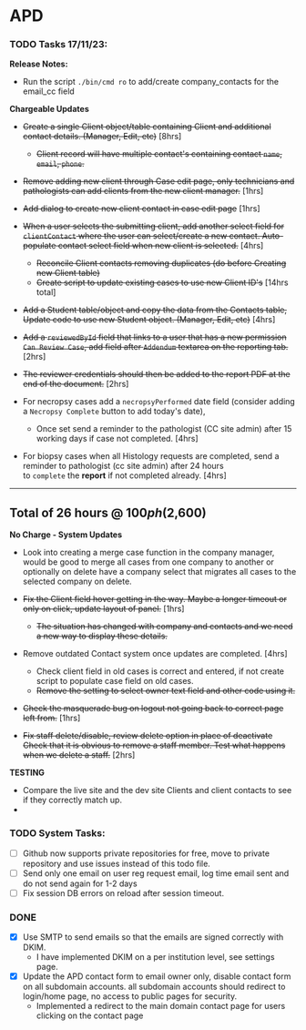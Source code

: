 # APD

### TODO Tasks 17/11/23:

__Release Notes:__

- Run the script `./bin/cmd ro` to add/create company_contacts for the email_cc field


__Chargeable Updates__

- ~~Create a single Client object/table containing Client and additional contact details. (Manager, Edit, etc)~~ [8hrs] 
    - ~~Client record will have multiple contact's containing contact `name`, `email`, `phone`.~~
- ~~Remove adding new client through Case edit page, only technicians and pathologists can add clients from the new client manager.~~ [1hrs]
- ~~Add dialog to create new client contact in case edit page~~ [1hrs]
- ~~When a user selects the submitting client, add another select field for `clientContact` where the user can select/create a new contact.
Auto-populate contact select field when new client is selected.~~ [4hrs]
    - ~~Reconcile Client contacts removing duplicates (do before Creating new Client table)~~
    - ~~Create script to update existing cases to use new Client ID's~~ 
[14hrs total]

- ~~Add a Student table/object and copy the data from the Contacts table, Update code to use new Student object. (Manager, Edit, etc)~~ [4hrs]


- ~~Add a `reviewedById` field that links to a user that has a new permission `Can Review Case`,
  add field after `Addendum` textarea on the reporting tab.~~ [2hrs]
- ~~The reviewer credentials should then be added to the report PDF at the end of the document.~~ [2hrs]



- For necropsy cases add a `necropsyPerformed` date field (consider adding a `Necropsy Complete` button to add today's date),
  - Once set send a reminder to the pathologist (CC site admin) after 15 working days if case not completed. [4hrs]

- For biopsy cases when all Histology requests are completed, send a reminder to pathologist (cc site admin) after 24 hours  
to `complete` the __report__ if not completed already. [4hrs] 


----
Total of 26 hours @ $100ph ($2,600)
----

__No Charge - System Updates__

- Look into creating a merge case function in the company manager, would be good to merge all cases from one company to another
or optionally on delete have a company select that migrates all cases to the selected company on delete.

- ~~Fix the Client field hover getting in the way. Maybe a longer timeout or only on click, update layout of panel.~~ [1hrs]
   - ~~The situation has changed with company and contacts and we need a new way to display these details.~~ 
- Remove outdated Contact system once updates are completed. [4hrs]
  - Check client field in old cases is correct and entered, if not create script to populate case field on old cases.
  - ~~Remove the setting to select owner text field and other code using it.~~
- ~~Check the masquerade bug on logout not going back to correct page left from.~~ [1hrs]
- ~~Fix staff delete/disable, review delete option in place of deactivate Check that it is obvious to remove a staff member.
  Test what happens when we delete a staff.~~ [2hrs]


__TESTING__

- Compare the live site and the dev site Clients and client contacts to see if they correctly match up.
- 







### TODO System Tasks:

- [ ] Github now supports private repositories for free, move to private repository and use issues instead of this
todo file.
- [ ] Send only one email on user reg request email, log time email sent and do not send again for 1-2 days
- [ ] Fix session DB errors on reload after session timeout.

### DONE
- [x] Use SMTP to send emails so that the emails are signed correctly with DKIM. 
    - I have implemented DKIM on a per institution level, see settings page.
- [x] Update the APD contact form to email owner only, disable contact form on all subdomain accounts.
  all subdomain accounts should redirect to login/home page, no access to public pages for security.
    - Implemented a redirect to the main domain contact page for users clicking on the contact page 



